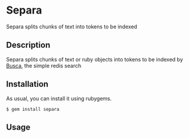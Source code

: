 Separa
====

Separa splits chunks of text into tokens to be indexed

Description
-----------

Separa splits chunks of text or ruby objects into tokens to be indexed by [Busca](https://github.com/Porta/busca), the simple redis search

## Installation

As usual, you can install it using rubygems.

```
$ gem install separa
```

## Usage

